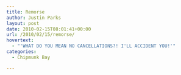 ```yaml
---
title: Remorse
author: Justin Parks
layout: post
date: 2010-02-15T08:01:41+00:00
url: /2010/02/15/remorse/
hovertext:
  - "'WHAT DO YOU MEAN NO CANCELLATIONS?! I'LL ACCIDENT YOU!'"
categories:
  - Chipmunk Bay

---
```


